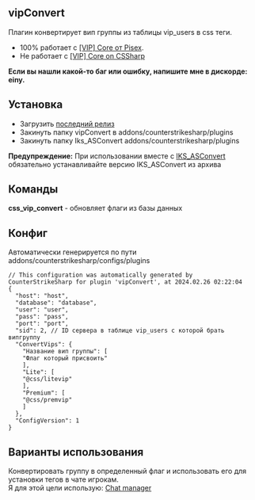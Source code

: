 
## vipConvert
Плагин конвертирует вип группы из таблицы vip_users в css теги. <br/>
- 100% работает с [[VIP] Core от Pisex](https://github.com/Pisex/cs2-vip).<br/>
- Не работает с [[VIP] Core on CSSharp](https://github.com/partiusfabaa/cs2-VIPCore)<br/>

**Если вы нашли какой-то баг или ошибку, напишите мне в дискорде: einy.**

## Установка
- Загрузить [последний релиз](https://github.com/Stimayk/cs2-vipConvert/releases)
- Закинуть папку vipConvert в addons/counterstrikesharp/plugins
- Закинуть папку Iks_ASConvert addons/counterstrikesharp/plugins<br/>

**Предупреждение:** При использовании вместе с [IKS_ASConvert](https://github.com/Iksix/Iks_ASConvert/releases/) обязательно устанавливайте версию IKS_ASConvert из архива

## Команды
	
**css_vip_convert** - обновляет флаги из базы данных

## Конфиг
Автоматически генерируется по пути addons/counterstrikesharp/configs/plugins
```
// This configuration was automatically generated by CounterStrikeSharp for plugin 'vipConvert', at 2024.02.26 02:22:04
{
  "host": "host",
  "database": "database",
  "user": "user",
  "pass": "pass",
  "port": "port", 
  "sid": 2, // ID сервера в таблице vip_users с которой брать випгруппу
  "ConvertVips": {
    "Название вип группы": [
    "Флаг который присвоить"
    ],
    "Lite": [
    "@css/litevip"
    ],
    "Premium": [
    "@css/premvip"
    ]
  },
  "ConfigVersion": 1
}
```

## Варианты использования
Конвертировать группу в определенный флаг и использовать его для установки тегов в чате игрокам. <br/>
Я для этой цели использую: [Chat manager](https://github.com/BMathers35/CS2-ChatManager)
